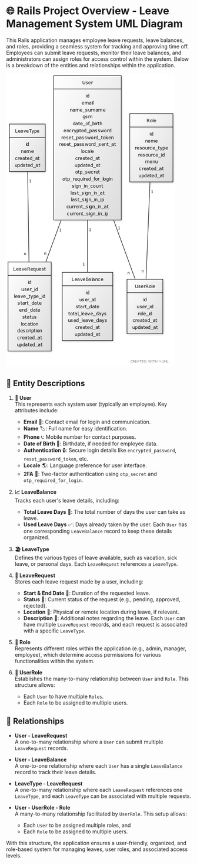 # 🌐 Rails Project Overview - Leave Management System UML Diagram

This Rails application manages employee leave requests, leave balances, and roles, providing a seamless system for tracking and approving time off. Employees can submit leave requests, monitor their leave balances, and administrators can assign roles for access control within the system. Below is a breakdown of the entities and relationships within the application.

![UML Diagram](app/assets/images/uml_diagram.jpg)

## 📂 Entity Descriptions

1. **👤 User**  
   This represents each system user (typically an employee). Key attributes include:
   - **Email** 📧: Contact email for login and communication.
   - **Name** 🏷️: Full name for easy identification.
   - **Phone** 📞: Mobile number for contact purposes.
   - **Date of Birth** 🎂: Birthdate, if needed for employee data.
   - **Authentication** 🔒: Secure login details like `encrypted_password`, `reset_password_token`, etc.
   - **Locale** 🌎: Language preference for user interface.
   - **2FA** 🔐: Two-factor authentication using `otp_secret` and `otp_required_for_login`.

2. **📈 LeaveBalance**  
   Tracks each user's leave details, including:
   - **Total Leave Days** 📅: The total number of days the user can take as leave.
   - **Used Leave Days** ✅: Days already taken by the user.
   Each `User` has one corresponding `LeaveBalance` record to keep these details organized.

3. **🏖️ LeaveType**  
   Defines the various types of leave available, such as vacation, sick leave, or personal days. Each `LeaveRequest` references a `LeaveType`.

4. **📝 LeaveRequest**  
   Stores each leave request made by a user, including:
   - **Start & End Date** 📆: Duration of the requested leave.
   - **Status** 🚦: Current status of the request (e.g., pending, approved, rejected).
   - **Location** 📍: Physical or remote location during leave, if relevant.
   - **Description** 💬: Additional notes regarding the leave.
   Each `User` can have multiple `LeaveRequest` records, and each request is associated with a specific `LeaveType`.

5. **🔑 Role**  
   Represents different roles within the application (e.g., admin, manager, employee), which determine access permissions for various functionalities within the system.

6. **👥 UserRole**  
   Establishes the many-to-many relationship between `User` and `Role`. This structure allows:
   - Each `User` to have multiple `Roles`.
   - Each `Role` to be assigned to multiple users.

## 🔗 Relationships

- **User - LeaveRequest**  
  A one-to-many relationship where a `User` can submit multiple `LeaveRequest` records.

- **User - LeaveBalance**  
  A one-to-one relationship where each `User` has a single `LeaveBalance` record to track their leave details.

- **LeaveType - LeaveRequest**  
  A one-to-many relationship where each `LeaveRequest` references one `LeaveType`, and each `LeaveType` can be associated with multiple requests.

- **User - UserRole - Role**  
  A many-to-many relationship facilitated by `UserRole`. This setup allows:
  - Each `User` to be assigned multiple roles, and
  - Each `Role` to be assigned to multiple users.

With this structure, the application ensures a user-friendly, organized, and role-based system for managing leaves, user roles, and associated access levels.
